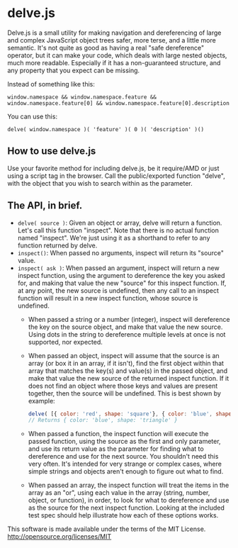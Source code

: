 # delve.js

Delve.js is a small utility for making navigation and dereferencing of large and complex JavaScript object trees safer, more terse, and a little more semantic.  It's not quite as good as having a real "safe dereference" operator, but it can make your code, which deals with large nested objects, much more readable.  Especially if it has a non-guaranteed structure, and any property that you expect can be missing.

Instead of something like this:

    window.namespace && window.namespace.feature && window.namespace.feature[0] && window.namespace.feature[0].description
You can use this:

    delve( window.namespace )( 'feature' )( 0 )( 'description' )()
## How to use delve.js
Use your favorite method for including delve.js, be it require/AMD or just using a script tag in the browser.  Call the public/exported function "delve", with the object that you wish to search within as the parameter.

## The API, in brief.
* `delve( source )`: Given an object or array, delve will return a function.  Let's call this function "inspect".  Note that there is no actual function named "inspect".  We're just using it as a shorthand to refer to any function returned by delve.
* `inspect()`: When passed no arguments, inspect will return its "source" value.
* `inspect( ask )`: When passed an argument, inspect will return a new inspect function, using the argument to dereference the key you asked for, and making that value the new "source" for this inspect function.  If, at any point, the new source is undefined, then any call to an inspect function will result in a new inspect function, whose source is undefined.
    * When passed a string or a number (integer), inspect will dereference the key on the source object, and make that value the new source.  Using dots in the string to dereference multiple levels at once is not supported, nor expected.
    * When passed an object, inspect will assume that the source is an array (or box it in an array, if it isn't), find the first object within that array that matches the key(s) and value(s) in the passed object, and make that value the new source of the returned inspect function.  If it does not find an object where those keys and values are present together, then the source will be undefined.  This is best shown by example:

        ```javascript
        delve( [{ color: 'red', shape: 'square'}, { color: 'blue', shape: 'triangle' }, { color: 'green', shape: 'circle' }] )( { color: 'blue' } )();
        // Returns { color: 'blue', shape: 'triangle' }
        ```
    * When passed a function, the inspect function will execute the passed function, using the source as the first and only parameter, and use its return value as the parameter for finding what to dereference and use for the next source.  You shouldn't need this very often.  It's intended for very strange or complex cases, where simple strings and objects aren't enough to figure out what to find.
    * When passed an array, the inspect function will treat the items in the array as an "or", using each value in the array (string, number, object, or function), in order, to look for what to dereference and use as the source for the next inspect function. 
Looking at the included test spec should help illustrate how each of these options works.

This software is made available under the terms of the MIT License.  http://opensource.org/licenses/MIT